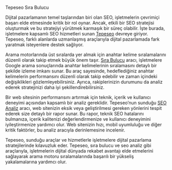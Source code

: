 Tepeseo Sıra Bulucu

Dijital pazarlamanın temel taşlarından biri olan SEO, işletmelerin çevrimiçi başarı elde etmesinde kritik bir rol oynar. Ancak, etkili bir SEO stratejisi oluşturmak ve bu stratejiyi yürütmek karmaşık bir süreç olabilir. İşte burada, işletmelere kapsamlı SEO hizmetleri sunan <a href="https://tepeseo.com/">Tepeseo</a> devreye giriyor. Tepeseo, farklı alanlarda uzmanlaşmış araçlarıyla dijital pazarlamada fark yaratmak isteyenlere destek sağlıyor.

Arama motorlarında üst sıralarda yer almak için anahtar kelime sıralamalarını düzenli olarak takip etmek büyük önem taşır. <a href="https://tepeseo.com/google-siralama-bulucu/">Sıra Bulucu</a> aracı, işletmelere Google arama sonuçlarında anahtar kelimelerinin sıralamasını detaylı bir şekilde izleme imkanı sunar. Bu araç sayesinde, hedeflediğiniz anahtar kelimelerin performansını düzenli olarak takip edebilir ve zaman içindeki değişiklikleri gözlemleyebilirsiniz. Ayrıca, rakiplerinizin durumunu da analiz ederek stratejinizi daha iyi şekillendirebilirsiniz.

Bir web sitesinin performansını artırmak için teknik, içerik ve kullanıcı deneyimi açısından kapsamlı bir analiz gereklidir. Tepeseo’nun sunduğu <a href="https://tepeseo.com/web-sitesi-seo-analiz-raporu/">SEO Analiz</a> aracı, web sitenizin eksik veya geliştirilmesi gereken yönlerini tespit ederek size detaylı bir rapor sunar. Bu rapor, teknik SEO hatalarını bulmanıza, içerik kalitenizi değerlendirmenize ve kullanıcı deneyimini iyileştirmenize yardımcı olur. Web sitenizin hızı, mobil uyumluluğu ve diğer kritik faktörler, bu analiz aracıyla derinlemesine incelenir.

Tepeseo, sunduğu araçlar ve hizmetlerle işletmelere dijital pazarlama stratejilerinde kılavuzluk eder. Tepeseo, sıra bulucu ve seo analiz gibi araçlarıyla, işletmelerin dijital dünyada rekabet avantajı elde etmelerini sağlayarak arama motoru sıralamalarında başarılı bir yükseliş yakalamalarına yardımcı olur.
